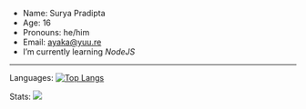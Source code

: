 - Name: Surya Pradipta
- Age: 16
- Pronouns: he/him
- Email: <a href="mailto:ayaka@yuu.re">ayaka@yuu.re</h1>
- I’m currently learning *NodeJS*

---
Languages:
[![Top Langs](https://github-readme-stats.vercel.app/api/top-langs/?username=arnlea&layout=compact&theme=tokyonight)](https://github.com/arnlea/arnlea)

Stats:
[![](https://github-readme-stats.vercel.app/api?username=arnlea&show_icons=true&theme=tokyonight&locale=en)](https://github.com/arnlea)
